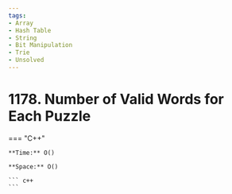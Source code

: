 ```yaml
---
tags:
- Array
- Hash Table
- String
- Bit Manipulation
- Trie
- Unsolved
---
```



# 1178. Number of Valid Words for Each Puzzle

=== "C++"

    **Time:** O()

    **Space:** O()

    ``` c++
    ```